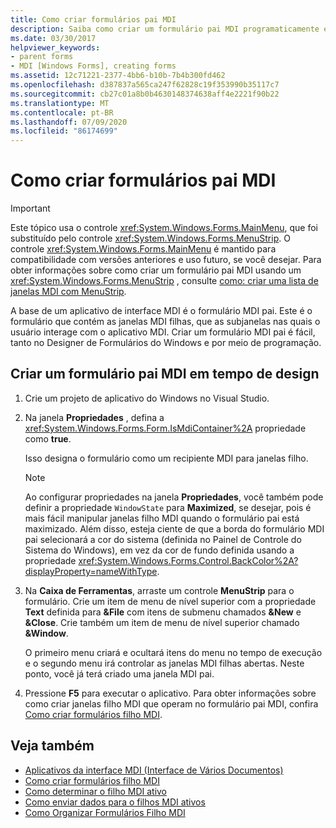```yaml
---
title: Como criar formulários pai MDI
description: Saiba como criar um formulário pai MDI programaticamente e usando o Designer de Formulários do Windows.
ms.date: 03/30/2017
helpviewer_keywords:
- parent forms
- MDI [Windows Forms], creating forms
ms.assetid: 12c71221-2377-4bb6-b10b-7b4b300fd462
ms.openlocfilehash: d387837a565ca247f62828c19f353990b35117c7
ms.sourcegitcommit: cb27c01a8b0b4630148374638aff4e2221f90b22
ms.translationtype: MT
ms.contentlocale: pt-BR
ms.lasthandoff: 07/09/2020
ms.locfileid: "86174699"
---
```

# <a name="how-to-create-mdi-parent-forms"></a>Como criar formulários pai MDI

> [!IMPORTANT]
> Este tópico usa o controle <xref:System.Windows.Forms.MainMenu>, que foi substituído pelo controle <xref:System.Windows.Forms.MenuStrip>. O controle <xref:System.Windows.Forms.MainMenu> é mantido para compatibilidade com versões anteriores e uso futuro, se você desejar. Para obter informações sobre como criar um formulário pai MDI usando um <xref:System.Windows.Forms.MenuStrip> , consulte [como: criar uma lista de janelas MDI com MenuStrip](../controls/how-to-create-an-mdi-window-list-with-menustrip-windows-forms.md).

A base de um aplicativo de interface MDI é o formulário MDI pai. Este é o formulário que contém as janelas MDI filhas, que as subjanelas nas quais o usuário interage com o aplicativo MDI. Criar um formulário MDI pai é fácil, tanto no Designer de Formulários do Windows e por meio de programação.

## <a name="create-an-mdi-parent-form-at-design-time"></a>Criar um formulário pai MDI em tempo de design

1. Crie um projeto de aplicativo do Windows no Visual Studio.

2. Na janela **Propriedades** , defina a <xref:System.Windows.Forms.Form.IsMdiContainer%2A> propriedade como **true**.

     Isso designa o formulário como um recipiente MDI para janelas filho.

    > [!NOTE]
    > Ao configurar propriedades na janela **Propriedades**, você também pode definir a propriedade `WindowState` para **Maximized**, se desejar, pois é mais fácil manipular janelas filho MDI quando o formulário pai está maximizado. Além disso, esteja ciente de que a borda do formulário MDI pai selecionará a cor do sistema (definida no Painel de Controle do Sistema do Windows), em vez da cor de fundo definida usando a propriedade <xref:System.Windows.Forms.Control.BackColor%2A?displayProperty=nameWithType>.

3. Na **Caixa de Ferramentas**, arraste um controle **MenuStrip** para o formulário. Crie um item de menu de nível superior com a propriedade **Text** definida para **&File** com itens de submenu chamados **&New** e **&Close**. Crie também um item de menu de nível superior chamado **&Window**.

     O primeiro menu criará e ocultará itens do menu no tempo de execução e o segundo menu irá controlar as janelas MDI filhas abertas. Neste ponto, você já terá criado uma janela MDI pai.

4. Pressione **F5** para executar o aplicativo. Para obter informações sobre como criar janelas filho MDI que operam no formulário pai MDI, confira [Como criar formulários filho MDI](how-to-create-mdi-child-forms.md).

## <a name="see-also"></a>Veja também

- [Aplicativos da interface MDI (Interface de Vários Documentos)](multiple-document-interface-mdi-applications.md)
- [Como criar formulários filho MDI](how-to-create-mdi-child-forms.md)
- [Como determinar o filho MDI ativo](how-to-determine-the-active-mdi-child.md)
- [Como enviar dados para o filhos MDI ativos](how-to-send-data-to-the-active-mdi-child.md)
- [Como Organizar Formulários Filho MDI](how-to-arrange-mdi-child-forms.md)
